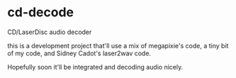 # cd-decode
CD/LaserDisc audio decoder

this is a development project that'll use a mix of megapixie's code, a tiny bit of my code, and Sidney Cadot's laser2wav code.

Hopefully soon it'll be integrated and decoding audio nicely.
